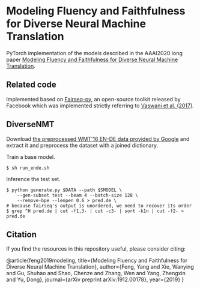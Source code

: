 # Modeling Fluency and Faithfulness for Diverse Neural Machine Translation

PyTorch implementation of the models described in the AAAI2020 long paper [Modeling Fluency and Faithfulness for Diverse Neural Machine Translation](https://arxiv.org/pdf/1912.00178.pdf).

## Related code

Implemented based on [Fairseq-py](https://github.com/pytorch/fairseq), an open-source toolkit released by Facebook which was implemented strictly referring to [Vaswani et al. (2017)](https://arxiv.org/pdf/1706.03762.pdf).

## DiverseNMT

Download [the preprocessed WMT'16 EN-DE data provided by Google](https://drive.google.com/uc?export=download&id=0B_bZck-ksdkpM25jRUN2X2UxMm8) and extract it and preprocess the dataset with a joined dictionary.

Train a base model.

```
$ sh run_ende.sh
```

Inference the test set.

```
$ python generate.py $DATA --path $SMODEL \
    --gen-subset test --beam 4 --batch-size 128 \
    --remove-bpe --lenpen 0.6 > pred.de \
# because fairseq's output is unordered, we need to recover its order
$ grep ^H pred.de | cut -f1,3- | cut -c3- | sort -k1n | cut -f2- > pred.de
```

## Citation
If you find the resources in this repository useful, please consider citing:

@article{feng2019modeling,
  title={Modeling Fluency and Faithfulness for Diverse Neural Machine Translation},
  author={Feng, Yang and Xie, Wanying and Gu, Shuhao and Shao, Chenze and Zhang, Wen and Yang, Zhengxin and Yu, Dong},
  journal={arXiv preprint arXiv:1912.00178},
  year={2019}
}
